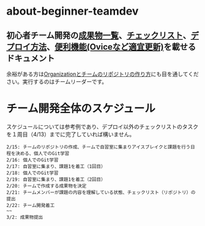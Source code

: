 # about-beginner-teamdev
## 初心者チーム開発の[成果物一覧](https://github.com/recursion-git-work-shop/about-beginner-teamdev/blob/main/portfolios.md)、[チェックリスト](https://github.com/recursion-git-work-shop/about-beginner-teamdev/blob/main/checklist.md)、[デプロイ方法](https://github.com/recursion-git-work-shop/about-beginner-teamdev/blob/main/deploy.md)、[便利機能(Oviceなど適宜更新)](https://github.com/recursion-git-work-shop/about-beginner-teamdev/blob/main/util.md)を載せるドキュメント

余裕がある方は[Organizationとチームのリポジトリの作り方](https://github.com/recursion-git-work-shop/teamleaders/blob/develop/create-repository.md)にも目を通してください。実行するのはチームリーダーです。


# チーム開発全体のスケジュール

スケジュールについては参考例であり、デプロイ以外のチェックリストのタスクを１周目（4/13）までに完了していれば構いません。

```
2/15: チームのリポジトリの作成、チームで自習室に集まりアイスブレイクと課題を行う日程を決める、個人でのGit学習
2/16: 個人でのGit学習
2/17: 自習室に集まり、課題1を着工（1回目）
2/18: 個人でのGit学習
2/19: 自習室に集まり、課題1を着工（2回目）
2/20: チームで作成する成果物を決定
2/21: チームメンバーが課題の内容を理解している状態、チェックリスト（リポジトリ）の提出
2/22: チーム開発着工
~~
3/2: 成果物提出
```
